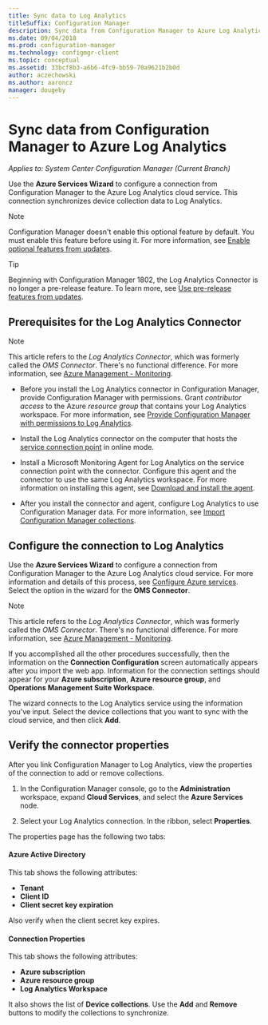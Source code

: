 ```yaml
---
title: Sync data to Log Analytics
titleSuffix: Configuration Manager
description: Sync data from Configuration Manager to Azure Log Analytics.
ms.date: 09/04/2018
ms.prod: configuration-manager
ms.technology: configmgr-client
ms.topic: conceptual
ms.assetid: 33bcf8b3-a6b6-4fc9-bb59-70a9621b2b0d
author: aczechowski
ms.author: aaroncz
manager: dougeby
---
```


#  Sync data from Configuration Manager to Azure Log Analytics

*Applies to: System Center Configuration Manager (Current Branch)*

<!--1258052-->
Use the **Azure Services Wizard** to configure a connection from Configuration Manager to the Azure Log Analytics cloud service. This connection synchronizes device collection data to Log Analytics. 

> [!Note]  
> Configuration Manager doesn't enable this optional feature by default. You must enable this feature before using it. For more information, see [Enable optional features from updates](/sccm/core/servers/manage/install-in-console-updates#bkmk_options).<!--505213-->  

> [!TIP]
> Beginning with Configuration Manager 1802, the Log Analytics Connector is no longer a pre-release feature. To learn more, see [Use pre-release features from updates](/sccm/core/servers/manage/pre-release-features).



## Prerequisites for the Log Analytics Connector

> [!Note]  
> This article refers to the *Log Analytics Connector*, which was formerly called the *OMS Connector*. There's no functional difference. For more information, see [Azure Management - Monitoring](https://docs.microsoft.com/en-us/azure/monitoring/#operations-management-suite).  

- Before you install the Log Analytics connector in Configuration Manager, provide Configuration Manager with permissions. Grant *contributor access* to the Azure *resource group* that contains your Log Analytics workspace. For more information, see [Provide Configuration Manager with permissions to Log Analytics](https://docs.microsoft.com/azure/log-analytics/log-analytics-sccm#grant-configuration-manager-with-permissions-to-log-analytics).  

- Install the Log Analytics connector on the computer that hosts the [service connection point](/sccm/core/servers/deploy/configure/about-the-service-connection-point) in online mode.  

- Install a Microsoft Monitoring Agent for Log Analytics on the service connection point with the connector. Configure this agent and the connector to use the same Log Analytics workspace. For more information on installing this agent, see [Download and install the agent](https://docs.microsoft.com/azure/log-analytics/log-analytics-sccm#download-and-install-the-agent).  

- After you install the connector and agent, configure Log Analytics to use Configuration Manager data. For more information, see [Import Configuration Manager collections](https://docs.microsoft.com/azure/log-analytics/log-analytics-sccm#import-collections).  



## Configure the connection to Log Analytics

Use the **Azure Services Wizard** to configure a connection from Configuration Manager to the Azure Log Analytics cloud service. For more information and details of this process, see [Configure Azure services](https://docs.microsoft.com/sccm/core/servers/deploy/configure/azure-services-wizard). Select the option in the wizard for the **OMS Connector**. 

> [!Note]  
> This article refers to the *Log Analytics Connector*, which was formerly called the *OMS Connector*. There's no functional difference. For more information, see [Azure Management - Monitoring](https://docs.microsoft.com/en-us/azure/monitoring/#operations-management-suite).  

If you accomplished all the other procedures successfully, then the information on the **Connection Configuration** screen automatically appears after you import the web app. Information for the connection settings should appear for your **Azure subscription**, **Azure resource group**, and **Operations Management Suite Workspace**.

The wizard connects to the Log Analytics service using the information you've input. Select the device collections that you want to sync with the cloud service, and then click **Add**.


## Verify the connector properties

After you link Configuration Manager to Log Analytics, view the properties of the connection to add or remove collections. 

1. In the Configuration Manager console, go to the **Administration** workspace, expand **Cloud Services**, and select the **Azure Services** node.  

2. Select your Log Analytics connection. In the ribbon, select **Properties**.  

The properties page has the following two tabs:  

#### Azure Active Directory
This tab shows the following attributes: 
- **Tenant**  
- **Client ID**  
- **Client secret key expiration**  

Also verify when the client secret key expires.

#### Connection Properties
This tab shows the following attributes: 
- **Azure subscription**  
- **Azure resource group**  
- **Log Analytics Workspace**  

It also shows the list of **Device collections**. Use the **Add** and **Remove** buttons to modify the collections to synchronize.
